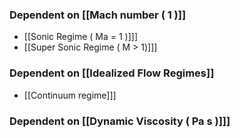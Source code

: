 ### Dependent on [[Mach number ( 1 )]]
- [[Sonic Regime ( Ma = 1 )]]]
- [[Super Sonic Regime ( M > 1)]]]
### Dependent on [[Idealized Flow Regimes]]
- [[Continuum regime]]]
### Dependent on [[Dynamic Viscosity ( Pa s )]]]
